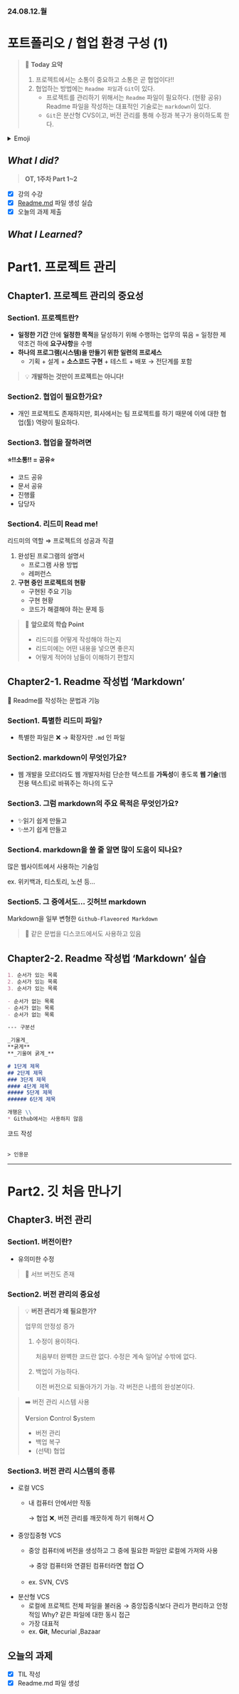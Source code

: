 ### 24.08.12.월
# 포트폴리오 / 협업 환경 구성 (1)

> 🌟 **Today 요약**
>
> 1. 프로젝트에서는 소통이 중요하고 소통은 곧 협업이다!!
> 2. 협업하는 방법에는 `Readme 파일`과 `Git`이 있다.
>       - 프로젝트를 관리하기 위해서는 `Readme` 파일이 필요하다. (현황 공유)
>       Readme 파일을 작성하는 대표적인 기술로는 `markdown`이 있다.
>       - `Git`은 분산형 CVS이고, 버전 관리를 통해 수정과 복구가 용이하도록 한다.

<details>
<summary>Emoji</summary>
<ul>
    <li>⭐ 중요</li>
    <li>📌 Pin Point</li>
    <li>🔑 Key Point</li>
    <li>✅ Check Point</li>
    <li>💬 강사의 말(인용)</li>
    <li>🚨 주의</li>
    <li>🚫 금지</li>
    <li>🏷 잠깐 알아보기, 참고</li>
    <li>🙋‍♀️ 질문 있어요</li>
    <li>‼ 오류 발생</li>
    <li>❗ 문제 해결</li>
    <li>⁉ Why? 이유 설명</li>
    <li>❌⭕ Yes, No</li>
    <li>💡 깨달은 점, 생각해볼 점</li>
    <li>🔎 더 알아보기</li>
    <li>📖 개념 정리</li>
    <li>✏ 학습 내용 잠깐 정리</li>
    <li>➡ 결론</li>
    <li>🗂 학습 내용 총 정리(요약)</li>
    <li>🚩 학습 목표, 방향, 배울 내용</li>
    <li>📢 알아둘 것</li>
    <li>⚙ 환경설정</li>
    <li>🔗 링크</li>
</ul>
</details>


## *What I did?*

> **OT, 1주차 Part 1~2**
> 
- [x]  강의 수강
- [x]  [Readme.md](../../README.md) 파일 생성 실습
- [x]  오늘의 과제 제출

## *What I Learned?*

# Part1. 프로젝트 관리

## Chapter1. 프로젝트 관리의 중요성

### Section1. 프로젝트란?

- **일정한 기간** 안에 **일정한 목적**을 달성하기 위해 수행하는 업무의 묶음
= 일정한 제약조건 하에 **요구사항**을 수행
- **하나의 프로그램(시스템)을 만들기 위한 일련의 프로세스**
    - 기획 + 설계 + **소스코드 구현** + 테스트 + 배포 → 전단계를 포함

> 💡 **개발하는 것만이 프로젝트는 아니다!**


### Section2. 협업이 필요한가요?

- 개인 프로젝트도 존재하지만, 회사에서는 팀 프로젝트를 하기 때문에 이에 대한 협업(툴) 역량이 필요하다.

### Section3. 협업을 잘하려면

**⭐!!소통!! = 공유⭐**

- 코드 공유
- 문서 공유
- 진행률
- 담당자

### Section4. 리드미 Read me!

리드미의 역할 ⇒ 프로젝트의 성공과 직결

1. 완성된 프로그램의 설명서
    - 프로그램 사용 방법
    - 레퍼런스
2. **구현 중인 프로젝트의 현황**
    - 구현된 주요 기능
    - 구현 현황
    - 코드가 해결해야 하는 문제 등


>📌 **앞으로의 학습 Point**
>
> - 리드미를 어떻게 작성해야 하는지
> - 리드미에는 어떤 내용을 넣으면 좋은지
> - 어떻게 적어야 남들이 이해하기 편할지

## Chapter2-1. Readme 작성법 ‘Markdown’

<aside>
🚩 Readme를 작성하는 문법과 기능

</aside>

### Section1. 특별한 리드미 파일?

- 특별한 파일은 ❌ → 확장자만 `.md` 인 파일

### Section2. markdown이 무엇인가요?

- 웹 개발을 모르더라도 웹 개발자처럼 단순한 텍스트를 **가독성**이 좋도록 **웹 기술**(웹 전용 텍스트)로 바꿔주는 하나의 도구

### Section3. 그럼 markdown의 주요 목적은 무엇인가요?

- ✨읽기 쉽게 만들고
- ✨쓰기 쉽게 만들고

### Section4. markdown을 쓸 줄 알면 많이 도움이 되나요?

많은 웹사이트에서 사용하는 기술임

ex. 위키백과, 티스토리, 노션 등…

### Section5. 그 중에서도… 깃허브 markdown

Markdown을 일부 변형한 `Github-Flaveored Markdown`

> 📢 같은 문법을 디스코드에서도 사용하고 있음

## Chapter2-2. Readme 작성법 ‘Markdown’ 실습

```markdown
1. 순서가 있는 목록
2. 순서가 있는 목록
3. 순서가 있는 목록

- 순서가 없는 목록
- 순서가 없는 목록
- 순서가 없는 목록

--- 구분선

_기울게_
**굵게**
**_기울여 굵게_**

# 1단계 제목
## 2단계 제목
### 3단계 제목
#### 4단계 제목
##### 5단계 제목
###### 6단계 제목

개행은 \\
* Github에서는 사용하지 않음

```
코드 작성
```

> 인용문
```

---

# Part2. 깃 처음 만나기

## Chapter3. 버전 관리

### Section1. 버전이란?

- 유의미한 수정

> 📢 서브 버전도 존재

### Section2. 버전 관리의 중요성

> 💡 **버전 관리가 왜 필요한가?**
>
> 업무의 안정성 증가
> 1. 수정이 용이하다.
>
>       처음부터 완벽한 코드란 없다. 수정은 계속 일어날 수밖에 없다.
> 2. 백업이 가능하다.
>
>       이전 버전으로 되돌아가기 가능. 각 버전은 나름의 완성본이다.

> ➡️ 버전 관리 시스템 사용
>
> **V**ersion **C**ontrol **S**ystem
>
> - 버전 관리
> - 백업 복구
> - (선택) 협업


### Section3. 버전 관리 시스템의 종류

- 로컬 VCS
    - 내 컴퓨터 안에서만 작동

        → 협업 ❌, 버전 관리를 깨끗하게 하기 위해서 ⭕
- 중앙집중형 VCS
    - 중앙 컴퓨터에 버전을 생성하고 그 중에 필요한 파일만 로컬에 가져와 사용
        
        → 중앙 컴퓨터와 연결된 컴퓨터라면 협업 ⭕
    - ex. SVN, CVS
- 분산형 VCS
    - 로컬에 프로젝트 전체 파일을 불러옴
    → 중앙집중식보다 관리가 편리하고 안정적임
    Why? 같은 파일에 대한 동시 접근
    - 가장 대표적
    - ex. **Git**, Mecurial ,Bazaar

## 오늘의 과제

- [x] TIL 작성
- [x] Readme.md 파일 생성
